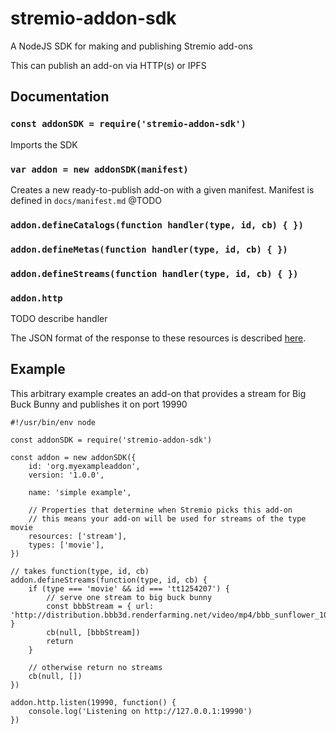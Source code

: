 # stremio-addon-sdk

A NodeJS SDK for making and publishing Stremio add-ons

This can publish an add-on via HTTP(s) or IPFS


## Documentation

### `const addonSDK = require('stremio-addon-sdk')`

Imports the SDK

### `var addon = new addonSDK(manifest)`

Creates a new ready-to-publish add-on with a given manifest. Manifest is defined in `docs/manifest.md` @TODO

### `addon.defineCatalogs(function handler(type, id, cb) { })`

### `addon.defineMetas(function handler(type, id, cb) { })`

### `addon.defineStreams(function handler(type, id, cb) { })`

### `addon.http`

TODO describe handler

The JSON format of the response to these resources is described [here]().


## Example

This arbitrary example creates an add-on that provides a stream for Big Buck Bunny and publishes it on port 19990

```
#!/usr/bin/env node

const addonSDK = require('stremio-addon-sdk')

const addon = new addonSDK({
	id: 'org.myexampleaddon',
	version: '1.0.0',

	name: 'simple example',

	// Properties that determine when Stremio picks this add-on
	// this means your add-on will be used for streams of the type movie
	resources: ['stream'],
	types: ['movie'],
})

// takes function(type, id, cb)
addon.defineStreams(function(type, id, cb) {
	if (type === 'movie' && id === 'tt1254207') {
		// serve one stream to big buck bunny
		const bbbStream = { url: 'http://distribution.bbb3d.renderfarming.net/video/mp4/bbb_sunflower_1080p_30fps_normal.mp4' }
		cb(null, [bbbStream])
		return
	}

	// otherwise return no streams
	cb(null, [])
})

addon.http.listen(19990, function() {
	console.log('Listening on http://127.0.0.1:19990')
})

```